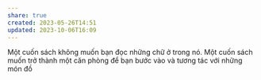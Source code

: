 ```yaml
---
share: true
created: 2023-05-26T14:51
updated: 2023-10-06T16:09
---
```


Một cuốn sách không muốn bạn đọc những chữ ở trong nó. Một cuốn sách muốn trở thành một căn phòng để bạn bước vào và tương tác với những món đồ
